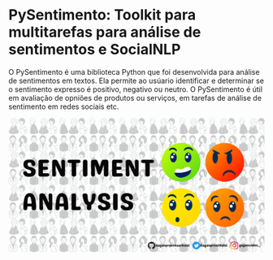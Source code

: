 # PySentimento: Toolkit para multitarefas para análise de sentimentos e SocialNLP

O PySentimento é uma biblioteca Python que foi desenvolvida para análise de sentimentos em textos. Ela permite ao usúario identificar e determinar se o sentimento expresso é positivo, negativo ou neutro.  O PySentimento é útil em avaliação de opniões de produtos ou serviços, em tarefas de análise de sentimento em redes sociais etc.

![Alt text](image.png)